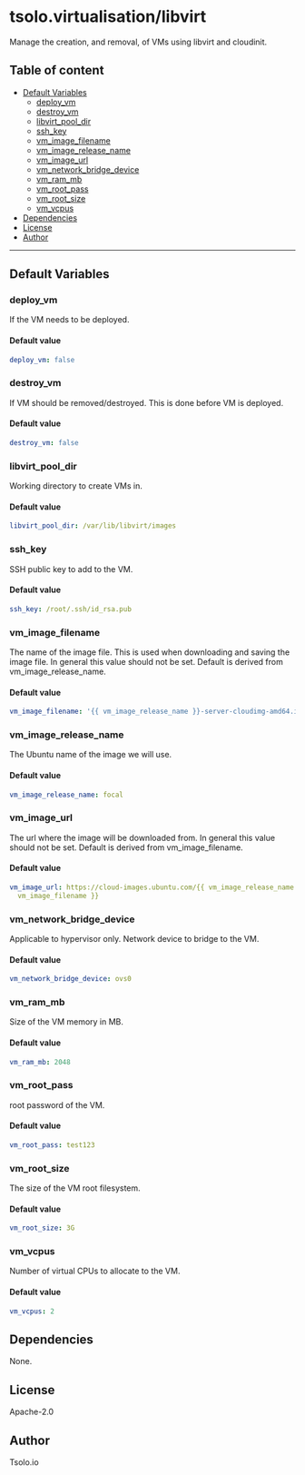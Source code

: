 # tsolo.virtualisation/libvirt

Manage the creation, and removal, of VMs using libvirt and cloudinit.

## Table of content

- [Default Variables](#default-variables)
  - [deploy_vm](#deploy_vm)
  - [destroy_vm](#destroy_vm)
  - [libvirt_pool_dir](#libvirt_pool_dir)
  - [ssh_key](#ssh_key)
  - [vm_image_filename](#vm_image_filename)
  - [vm_image_release_name](#vm_image_release_name)
  - [vm_image_url](#vm_image_url)
  - [vm_network_bridge_device](#vm_network_bridge_device)
  - [vm_ram_mb](#vm_ram_mb)
  - [vm_root_pass](#vm_root_pass)
  - [vm_root_size](#vm_root_size)
  - [vm_vcpus](#vm_vcpus)
- [Dependencies](#dependencies)
- [License](#license)
- [Author](#author)

---

## Default Variables

### deploy_vm

If the VM needs to be deployed.

#### Default value

```YAML
deploy_vm: false
```

### destroy_vm

If VM should be removed/destroyed. This is done before VM is deployed.

#### Default value

```YAML
destroy_vm: false
```

### libvirt_pool_dir

Working directory to create VMs in.

#### Default value

```YAML
libvirt_pool_dir: /var/lib/libvirt/images
```

### ssh_key

SSH public key to add to the VM.

#### Default value

```YAML
ssh_key: /root/.ssh/id_rsa.pub
```

### vm_image_filename

The name of the image file. This is used when downloading and saving the image file. In general this value should not be set. Default is derived from vm_image_release_name.

#### Default value

```YAML
vm_image_filename: '{{ vm_image_release_name }}-server-cloudimg-amd64.img'
```

### vm_image_release_name

The Ubuntu name of the image we will use.

#### Default value

```YAML
vm_image_release_name: focal
```

### vm_image_url

The url where the image will be downloaded from. In general this value should not be set. Default is derived from vm_image_filename.

#### Default value

```YAML
vm_image_url: https://cloud-images.ubuntu.com/{{ vm_image_release_name }}/current/{{
  vm_image_filename }}
```

### vm_network_bridge_device

Applicable to hypervisor only. Network device to bridge to the VM.

#### Default value

```YAML
vm_network_bridge_device: ovs0
```

### vm_ram_mb

Size of the VM memory in MB.

#### Default value

```YAML
vm_ram_mb: 2048
```

### vm_root_pass

root password of the VM.

#### Default value

```YAML
vm_root_pass: test123
```

### vm_root_size

The size of the VM root filesystem.

#### Default value

```YAML
vm_root_size: 3G
```

### vm_vcpus

Number of virtual CPUs to allocate to the VM.

#### Default value

```YAML
vm_vcpus: 2
```



## Dependencies

None.

## License

Apache-2.0

## Author

Tsolo.io
